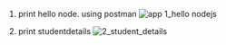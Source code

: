 1. print hello node. using postman
   ![app 1_hello nodejs](https://github.com/user-attachments/assets/5350b3ae-0c75-4c98-b05f-564266c8e872)

2. print studentdetails
   ![2_student_details](https://github.com/user-attachments/assets/158d5e5e-5a3c-43ee-b4d8-aa7e42488757)


